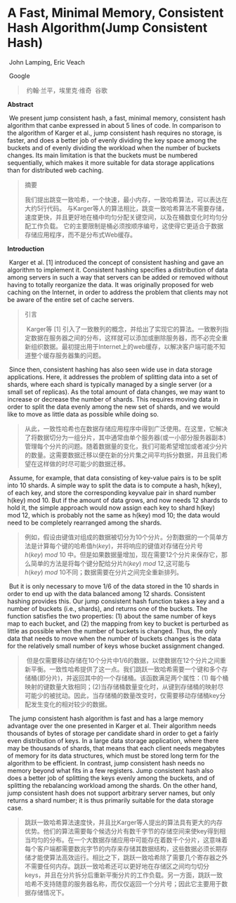 # A Fast, Minimal Memory, Consistent Hash Algorithm(Jump Consistent Hash)

​														John Lamping, Eric Veach

​																			Google

> ​													约翰·兰平，埃里克·维奇
> ​																谷歌

**Abstract**

​		We present jump consistent hash, a fast, minimal memory, consistent hash algorithm that canbe expressed in about 5 lines of code. In comparison to the algorithm of Karger et al., jump
consistent hash requires no storage, is faster, and does a better job of evenly dividing the key
space among the buckets and of evenly dividing the workload when the number of buckets
changes. Its main limitation is that the buckets must be numbered sequentially, which makes it
more suitable for data storage applications than for distributed web caching.

> 摘要
>
> ​		我们提出跳变一致哈希，一个快速，最小内存，一致哈希算法，可以表达在大约5行代码。 与Karger等人的算法相比，跳变一致哈希算法不需要存储，速度更快，并且更好地在桶中均匀分配关键空间，以及在桶数变化时均匀分配工作负载。 它的主要限制是桶必须按顺序编号，这使得它更适合于数据存储应用程序，而不是分布式Web缓存。

**Introduction**

​		Karger et al. [1] introduced the concept of consistent hashing and gave an algorithm to
implement it. Consistent hashing specifies a distribution of data among servers in such a way
that servers can be added or removed without having to totally reorganize the data. It was
originally proposed for web caching on the Internet, in order to address the problem that clients may not be aware of the entire set of cache servers.

> 引言
>
> ​		Karger等 [1] 引入了一致散列的概念，并给出了实现它的算法。一致散列指定数据在服务器之间的分布，这样就可以添加或删除服务器，而不必完全重新组织数据。最初提出用于Internet上的web缓存，以解决客户端可能不知道整个缓存服务器集的问题。

​		Since then, consistent hashing has also seen wide use in data storage applications. Here, it
addresses the problem of splitting data into a set of shards, where each shard is typically
managed by a single server (or a small set of replicas). As the total amount of data changes, we
may want to increase or decrease the number of shards. This requires moving data in order to
split the data evenly among the new set of shards, and we would like to move as little data as
possible while doing so.

> ​	从此，一致性哈希也在数据存储应用程序中得到广泛使用。在这里，它解决了将数据切分为一组分片，其中通常由单个服务器(或一小部分服务器副本)管理每个分片的问题。随着数据量的变化，我们可能希望增加或者减少分片的数量。这需要数据迁移以便在新的分片集之间平均拆分数据，并且我们希望在这样做的时尽可能少的数据迁移。

​		Assume, for example, that data consisting of key-­value pairs is to be split into 10 shards. A
simple way to split the data is to compute a hash, h(key), of each key, and store the
corresponding key­value pair in shard number h(key) mod 10. But if the amount of data grows,
and now needs 12 shards to hold it, the simple approach would now assign each key to shard
h(key) mod 12, which is probably not the same as h(key) mod 10; the data would need to be
completely rearranged among the shards.

> ​	例如，假设由键值对组成的数据被切分为10个分片。分割数据的一个简单方法是计算每个键的哈希值$h(key)$，并将响应的键值对存储在分片号$h(key)\ mod\ 10$ 中。但是如果数据量增加，现在需要12个分片来保存它，那么简单的方法是将每个键分配给分片$h(key)\ mod\ 12$,这可能与$h(key)\ mod\ 10$不同；数据需要在分片之间完全重新排列。

​		But it is only necessary to move 1/6 of the data stored in the 10 shards in order to end up with the data balanced among 12 shards. Consistent hashing provides this. Our jump consistent
hash function takes a key and a number of buckets (i.e., shards), and returns one of the buckets.
The function satisfies the two properties: (1) about the same number of keys map to each
bucket, and (2) the mapping from key to bucket is perturbed as little as possible when the
number of buckets is changed. Thus, the only data that needs to move when the number of buckets changes is the data for the relatively small number of keys whose bucket assignment
changed.

> ​		但是仅需要移动存储在10个分片中$1/6$的数据，以使数据在12个分片之间重新平衡。一致性哈希提供了这一点。我们跳跃一致哈希需要一个键和多个存储桶(即分片)，并返回其中的一个存储桶。该函数满足两个属性：(1) 每个桶映射的键数量大致相同；(2)当存储桶数量变化时，从键到存储桶的映射尽可能少的被扰动。因此，当存储桶的数量改变时，仅需要移动存储桶key分配发生变化的相对较少的数据。

​		The jump consistent hash algorithm is fast and has a large memory advantage over the one
presented in Karger et al. Their algorithm needs thousands of bytes of storage per candidate
shard in order to get a fairly even distribution of keys. In a large data storage application, where
there may be thousands of shards, that means that each client needs megabytes of memory for
its data structures, which must be stored long term for the algorithm to be efficient. In contrast,
jump consistent hash needs no memory beyond what fits in a few registers. Jump consistent
hash also does a better job of splitting the keys evenly among the buckets, and of splitting the
rebalancing workload among the shards. On the other hand, jump consistent hash does not
support arbitrary server names, but only returns a shard number; it is thus primarily suitable for
the data storage case.

> ​		跳跃一致哈希算法速度快，并且比Karger等人提出的算法具有更大的内存优势。他们的算法需要每个候选分片有数千字节的存储空间来使key得到相当均匀的分布。在一个大数据存储应用中可能存在着数千个分片，这意味着每个客户端都需要数兆字节的内存来存储其数据结构，这些数据必须长期存储才能使算法高效运行。相比之下，跳跃一致哈希除了需要几个寄存器之外不需要任何内存。跳跃一致哈希还可以更好地在存储区之间均匀切分keys，并且在分片拆分后重新平衡分片的工作负载。另一方面，跳跃一致哈希不支持随意的服务器名称，而仅仅返回一个分片号；因此它主要用于数据存储情况下。